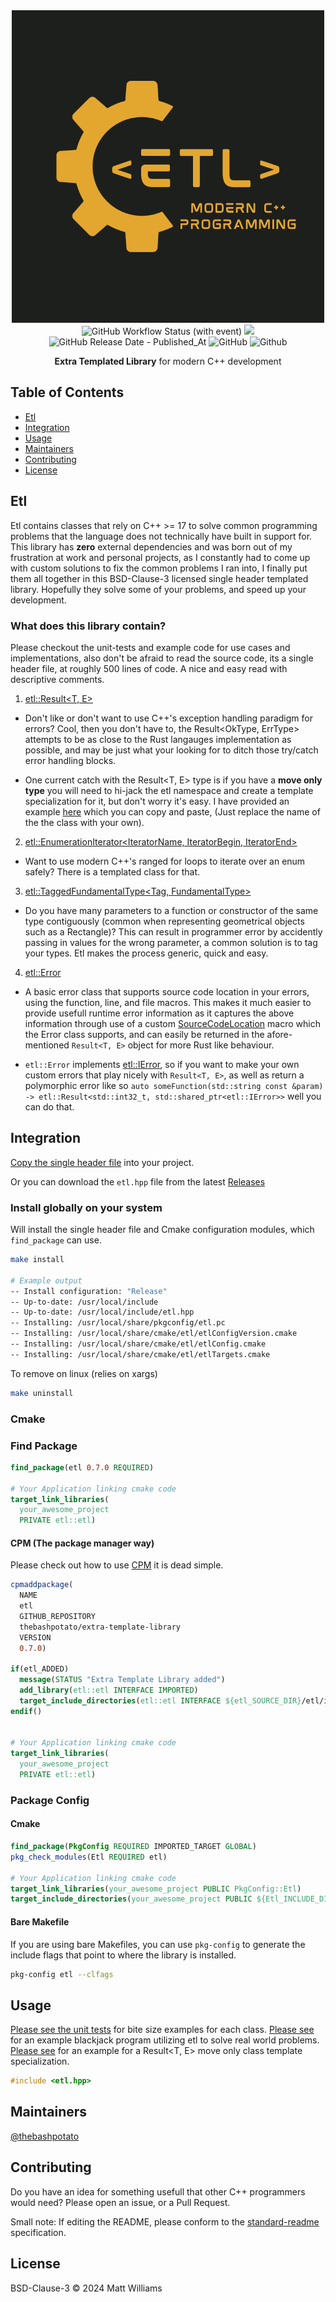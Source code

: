 <div align="center">
  <img width="500" height="500" src="logo.png">
</div>
<div align="center">
  <img alt="GitHub Workflow Status (with event)" src="https://img.shields.io/github/actions/workflow/status/thebashpotato/extra-template-library/cmake.yml?style=flat-square&logo=ubuntu&label=Build%20Status">
  <img src="https://img.shields.io/badge/standard--readme-OK-green.svg?style=flat-square">
  <img alt="GitHub Release Date - Published_At" src="https://img.shields.io/github/release-date/thebashpotato/extra-template-library?style=flat-square">
  <img alt="GitHub" src="https://img.shields.io/github/license/thebashpotato/extra-template-library?style=flat-square">
  <img alt="Github" src="https://img.shields.io/badge/C++-17, 20, 23-blue.svg?style=flat-square&logo=c%2B%2B">
  <br>
  <p><b>Extra Templated Library</b> for modern C++ development</p>
</div>

## Table of Contents

- [Etl](#etl)
- [Integration](#integration)
- [Usage](#usage)
- [Maintainers](#maintainers)
- [Contributing](#contributing)
- [License](#license)

## Etl

Etl contains classes that rely on C++ >= 17 to solve common programming problems that the language does not technically have
built in support for. This library has **zero** external dependencies and was born out of my frustration at work and personal projects, as I constantly had to come up with
custom solutions to fix the common problems I ran into, I finally put them all together in this BSD-Clause-3 licensed single header templated library.
Hopefully they solve some of your problems, and speed up your development.

### What does this library contain?

Please checkout the unit-tests and example code for use cases and implementations, also don't be afraid to read the source code,
its a single header file, at roughly 500 lines of code. A nice and easy read with descriptive comments.

1. [etl::Result<T, E>](https://github.com/thebashpotato/extra-template-library/blob/main/etl/tests/result_test.cpp)

- Don't like or don't want to use C++'s exception handling paradigm for errors? Cool, then you don't have to, 
  the Result<OkType, ErrType> attempts to be as close to the Rust langauges implementation as possible,
  and may be just what your looking for to ditch those try/catch error handling blocks.

- One current catch with the Result<T, E> type is if you have a **move only type** you will need to hi-jack the etl namespace
  and create a template specialization for it, but don't worry it's easy. I have provided an example [here](https://github.com/thebashpotato/extra-template-library/blob/main/etl/examples/moveonly) which you can copy and paste, (Just replace the name of the the class with your own).

2. [etl::EnumerationIterator<IteratorName, IteratorBegin, IteratorEnd>](https://github.com/thebashpotato/extra-template-library/blob/main/etl/tests/enum_iterable_test.cpp)

- Want to use modern C++'s ranged for loops to iterate over an enum safely? There is a templated class for that.

3. [etl::TaggedFundamentalType<Tag, FundamentalType>](https://github.com/thebashpotato/extra-template-library/blob/main/etl/tests/tagged_type_test.cpp)

- Do you have many parameters to a function or constructor of the same type contiguously
  (common when representing geometrical objects such as a Rectangle)? This can result in programmer error by
  accidently passing in values for the wrong parameter, a common solution is to tag your types.
  Etl makes the process generic, quick and easy.

4. [etl::Error](https://github.com/thebashpotato/extra-template-library/blob/f1dcd42141c26f4826283d84ec39f87d364be621/etl/include/etl.hpp#L251)

- A basic error class that supports source code location in your errors, using the function, line, and file macros.
  This makes it much easier to provide usefull runtime error information as it captures the above information through use of a custom
  [SourceCodeLocation](https://github.com/thebashpotato/extra-template-library/blob/f1dcd42141c26f4826283d84ec39f87d364be621/etl/include/etl.hpp#L224) macro which the Error class supports, and can easily be returned in the afore-mentioned `Result<T, E>` object for more Rust like
  behaviour.

- `etl::Error` implements [etl::IError](https://github.com/thebashpotato/extra-template-library/blob/f1dcd42141c26f4826283d84ec39f87d364be621/etl/include/etl.hpp#L234), so if you want to make your own custom errors that play nicely with  `Result<T, E>`, as well as return a polymorphic error
like so `auto someFunction(std::string const &param) -> etl::Result<std::int32_t, std::shared_ptr<etl::IError>>` well you can do that.


## Integration


[Copy the single header file](extra-template-library/etl/include/etl.hpp) into your project.

Or you can download the `etl.hpp` file from the latest [Releases](https://github.com/thebashpotato/extra-template-library/releases)

### Install globally on your system

Will install the single header file and Cmake configuration modules, which `find_package` can use.

```bash
make install

# Example output
-- Install configuration: "Release"
-- Up-to-date: /usr/local/include
-- Up-to-date: /usr/local/include/etl.hpp
-- Installing: /usr/local/share/pkgconfig/etl.pc
-- Installing: /usr/local/share/cmake/etl/etlConfigVersion.cmake
-- Installing: /usr/local/share/cmake/etl/etlConfig.cmake
-- Installing: /usr/local/share/cmake/etl/etlTargets.cmake
```

To remove on linux (relies on xargs)

```bash
make uninstall
```

### Cmake

### Find Package

```cmake
find_package(etl 0.7.0 REQUIRED)

# Your Application linking cmake code
target_link_libraries(
  your_awesome_project
  PRIVATE etl::etl)
```

#### CPM (The package manager way)

Please check out how to use [CPM](https://github.com/cpm-cmake/CPM.cmake) it is dead simple.

```cmake
cpmaddpackage(
  NAME
  etl
  GITHUB_REPOSITORY
  thebashpotato/extra-template-library
  VERSION
  0.7.0)

if(etl_ADDED)
  message(STATUS "Extra Template Library added")
  add_library(etl::etl INTERFACE IMPORTED)
  target_include_directories(etl::etl INTERFACE ${etl_SOURCE_DIR}/etl/include)
endif()


# Your Application linking cmake code
target_link_libraries(
  your_awesome_project
  PRIVATE etl::etl)
```

### Package Config

#### Cmake

```cmake
find_package(PkgConfig REQUIRED IMPORTED_TARGET GLOBAL)
pkg_check_modules(Etl REQUIRED etl)

# Your Application linking cmake code
target_link_libraries(your_awesome_project PUBLIC PkgConfig::Etl)
target_include_directories(your_awesome_project PUBLIC ${Etl_INCLUDE_DIRS})
```

#### Bare Makefile

If you are using bare Makefiles, you can use `pkg-config` to generate the include flags that point to where the library is installed.

```bash
pkg-config etl --clfags
```

## Usage

[Please see the unit tests](extra-template-library/etl/tests) for bite size examples for each class.
[Please see](extra-template-library/etl/examples/blackjack) for an example blackjack program utilizing etl to solve real world problems.
[Please see](extra-template-library/etl/examples/moveonly) for an example for a Result<T, E> move only class template specialization.

```cpp
#include <etl.hpp>
```

## Maintainers

[@thebashpotato](https://github.com/thebashpotato)

## Contributing

Do you have an idea for something usefull that other C++ programmers would need? Please open an issue, or a Pull Request.

Small note: If editing the README, please conform to the [standard-readme](https://github.com/RichardLitt/standard-readme) specification.

## License

BSD-Clause-3 © 2024 Matt Williams
